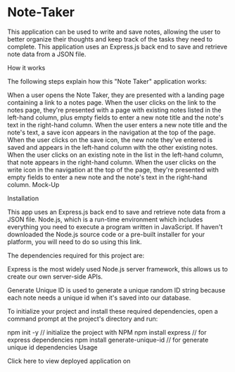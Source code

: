 # Note-Taker

This application can be used to write and save notes, allowing the user to better organize their thoughts and keep track of the tasks they need to complete. This application uses an Express.js back end to save and retrieve note data from a JSON file.

How it works

The following steps explain how this "Note Taker" application works:

When a user opens the Note Taker, they are presented with a landing page containing a link to a notes page.
When the user clicks on the link to the notes page, they're presented with a page with existing notes listed in the left-hand column, plus empty fields to enter a new note title and the note's text in the right-hand column.
When the user enters a new note title and the note's text, a save icon appears in the navigation at the top of the page.
When the user clicks on the save icon, the new note they've entered is saved and appears in the left-hand column with the other existing notes.
When the user clicks on an existing note in the list in the left-hand column, that note appears in the right-hand column.
When the user clicks on the write icon in the navigation at the top of the page, they're presented with empty fields to enter a new note and the note's text in the right-hand column.
Mock-Up





Installation

This app uses an Express.js back end to save and retrieve note data from a JSON file. Node.js, which is a run-time environment which includes everything you need to execute a program written in JavaScript. If haven't downloaded the Node.js source code or a pre-built installer for your platform, you will need to do so using this link.

The dependencies required for this project are:

Express is the most widely used Node.js server framework, this allows us to create our own server-side APIs.

Generate Unique ID is used to generate a unique random ID string because each note needs a unique id when it's saved into our database.

To initialize your project and install these required dependencies, open a command prompt at the project's directory and run:

npm init -y  // initialize the project with NPM
npm install express  // for express dependencies
npm install generate-unique-id  // for generate unique id dependencies
Usage

Click here to view deployed application on